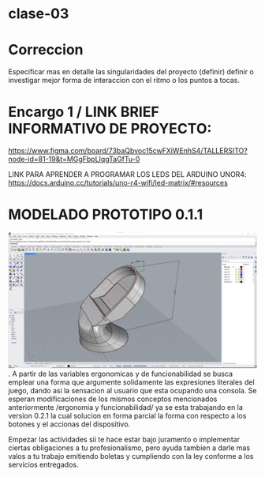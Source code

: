 # clase-03

# Correccion
Especificar mas en detalle las singularidades del proyecto (definir) 
definir o investigar mejor forma de interaccion con el ritmo o los puntos a tocas.

# Encargo 1 / LINK BRIEF INFORMATIVO DE PROYECTO:
https://www.figma.com/board/73baQbvoc15cwFXiWEnhS4/TALLERSITO?node-id=81-19&t=MGgFbpLIqgTaGfTu-0

LINK PARA APRENDER A PROGRAMAR LOS LEDS DEL ARDUINO UNOR4: https://docs.arduino.cc/tutorials/uno-r4-wifi/led-matrix/#resources 

# MODELADO PROTOTIPO 0.1.1
![texto](./Jpgmodelado.png).
A partir de las variables ergonomicas y de funcionabilidad se busca emplear una forma que argumente solidamente las expresiones literales del juego, dando asi la sensacion al usuario que esta ocupando una consola.
Se esperan modificaciones de los mismos conceptos mencionados anteriormente /ergonomia y funcionabilidad/ ya se esta trabajando en la version 0.2.1 la cual solucion en forma parcial la forma con respecto a los botones y el accionas del dispositivo.

Empezar las actividades sii te hace estar bajo juramento o implementar ciertas obligaciones a tu profesionalismo, pero ayuda tambien a darle mas valos a tu trabajo emitiendo boletas y cumpliendo con la ley conforme a los servicios entregados.
